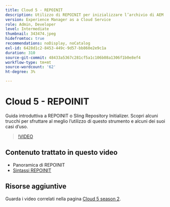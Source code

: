 ```yaml
---
title: Cloud 5 - REPOINIT
description: Utilizzo di REPOINIT per inizializzare l’archivio di AEM
version: Experience Manager as a Cloud Service
role: Admin, Developer
level: Intermediate
thumbnail: 343474.jpeg
hidefromtoc: true
recommendations: noDisplay, noCatalog
exl-id: 6428d1c2-8453-449c-9d57-bb860e2e9c1a
duration: 310
source-git-commit: 48433a5367c281cf5a1c106b08a1306f1b0e8ef4
workflow-type: tm+mt
source-wordcount: '62'
ht-degree: 3%

---
```


# Cloud 5 - REPOINIT

Guida introduttiva a REPOINIT o Sling Repository Initializer. Scopri alcuni trucchi per sfruttare al meglio l’utilizzo di questo strumento e alcuni dei suoi casi d’uso.

>[!VIDEO](https://video.tv.adobe.com/v/343474?quality=12&learn=on)

## Contenuto trattato in questo video

+ Panoramica di REPOINIT
+ [Sintassi REPOINIT](https://sling.apache.org/documentation/bundles/repository-initialization.html#appendix-a-repoinit-syntax-parser-test-scenarios-1)

## Risorse aggiuntive

Guarda i video correlati nella pagina [Cloud 5 season 2](../cloud5-season-2.md).
